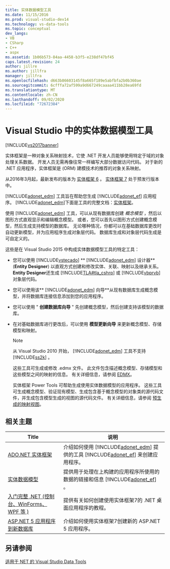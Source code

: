 ```yaml
---
title: 实体数据模型工具
ms.date: 11/15/2016
ms.prod: visual-studio-dev14
ms.technology: vs-data-tools
ms.topic: conceptual
dev_langs:
- VB
- CSharp
- C++
- aspx
ms.assetid: 1b06b573-84aa-4458-b3f5-e238df47bf45
caps.latest.revision: 24
author: jillre
ms.author: jillfra
manager: jillfra
ms.openlocfilehash: d663b86603145f8a665f189e5abfbfa2b0b360ae
ms.sourcegitcommit: 6cfffa72af599a9d667249caaaa411bb28ea69fd
ms.translationtype: MT
ms.contentlocale: zh-CN
ms.lasthandoff: 09/02/2020
ms.locfileid: "72672384"
---
```

# <a name="entity-data-model-tools-in-visual-studio"></a>Visual Studio 中的实体数据模型工具
[!INCLUDE[vs2017banner](../includes/vs2017banner.md)]

实体框架是一种对象关系映射技术，它使 .NET 开发人员能够使用特定于域的对象处理关系数据。 开发人员无需再像往常一样编写大部分数据访问代码。 对于新的 .NET 应用程序，实体框架是 (ORM) 建模技术的推荐的对象关系映射。

 从2016年3月起，最新发布的版本为 [实体框架 6](https://msdn.microsoft.com/data/ef) 。 [实体框架 7](https://docs.efproject.net/en/latest/) 处于预发行版本中。

 [!INCLUDE[adonet_edm](../includes/adonet-edm-md.md)] 工具旨在帮助您生成 [!INCLUDE[adonet_ef](../includes/adonet-ef-md.md)] 应用程序。 [!INCLUDE[adonet_edm](../includes/adonet-edm-md.md)]下面是工具的完整文档：[实体框架](https://msdn.microsoft.com/data/jj590134)。

 使用 [!INCLUDE[adonet_edm](../includes/adonet-edm-md.md)] 工具，可以从现有数据库创建 *概念模型* ，然后以图形方式直观显示和编辑概念模型。 或者，您可以首先以图形方式创建概念模型，然后生成支持模型的数据库。 无论哪种情况，你都可以在基础数据库更改时自动更新模型，并为应用程序生成对象层代码。 数据库生成和对象层代码生成是可自定义的。

 这些是在 Visual Studio 2015 中构成实体数据模型工具的特定工具：

- 您可以使用 [!INCLUDE[vstecado](../includes/vstecado-md.md)] ** [!INCLUDE[adonet_edm](../includes/adonet-edm-md.md)] 设计器** (**Entity Designer**) 以直观方式创建和修改实体、关联、映射以及继承关系。 **Entity Designer**还生成 [!INCLUDE[TLA#tla_cshrp](../includes/tlasharptla-cshrp-md.md)] 或 [!INCLUDE[vbprvb](../includes/vbprvb-md.md)] 对象层代码。

- 您可以使用该** [!INCLUDE[adonet_edm](../includes/adonet-edm-md.md)] 向导**从现有数据库生成概念模型，并将数据库连接信息添加到您的应用程序。

- 您可以使用 " **创建数据库向导** " 先创建概念模型，然后创建支持该模型的数据库。

- 在对基础数据库进行更改后，可以使用 **模型更新向导** 来更新概念模型、存储模型和映射。

  > [!NOTE]
  > 从 Visual Studio 2010 开始， [!INCLUDE[adonet_edm](../includes/adonet-edm-md.md)] 工具不支持 [!INCLUDE[ss2k](../includes/ss2k-md.md)] 。

  这些工具可生成或修改 .edmx 文件。 此文件包含描述概念模型、存储模型和这些模型之间的映射的信息。 有关详细信息，请参阅  [EDMX](https://msdn.microsoft.com/data/jj650889.aspx)。

  实体框架 Power Tools 可帮助生成使用实体数据模型的应用程序。 这些工具可生成概念模型、验证现有模型、生成包含基于概念模型的对象类的源代码文件，并生成包含模型生成的视图的源代码文件。 有关详细信息，请参阅 [预生成的映射视图](https://msdn.microsoft.com/data/dn469601.aspx)。

## <a name="related-topics"></a>相关主题

|Title|说明|
|-----------|-----------------|
|[ADO.NET 实体框架](https://msdn.microsoft.com/library/a437041f-6899-4ae7-96ce-aabf528d7205)|介绍如何使用 [!INCLUDE[adonet_edm](../includes/adonet-edm-md.md)] 提供的工具 [!INCLUDE[adonet_ef](../includes/adonet-ef-md.md)] 来创建应用程序。|
|[实体数据模型](https://msdn.microsoft.com/library/2dda3d5b-4582-4ba0-a91d-fcd7a1498137)|提供用于处理在上构建的应用程序所使用的数据的链接和信息 [!INCLUDE[adonet_ef](../includes/adonet-ef-md.md)] 。|
|[入门完整 .NET (控制台、WinForms、WPF 等 ) ](/ef/ef6/get-started)|提供有关如何创建使用实体框架7的 .NET 桌面应用程序的教程。|
|[ASP.NET 5 应用程序到新数据库](https://docs.efproject.net/en/latest/platforms/aspnetcore/new-db.html)|介绍如何使用实体框架7创建新的 ASP.NET 5 应用程序。|

## <a name="see-also"></a>另请参阅
 [适用于 NET 的 Visual Studio Data Tools](../data-tools/visual-studio-data-tools-for-dotnet.md)

